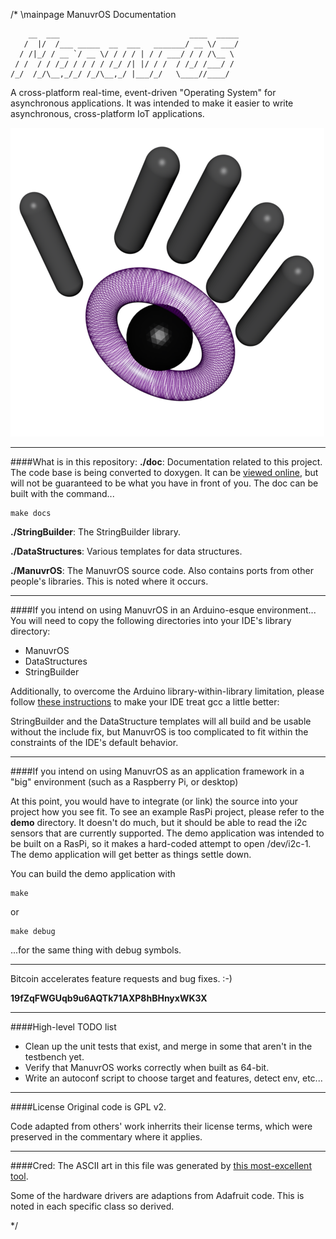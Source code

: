 /* \mainpage ManuvrOS Documentation

        __  ___                             ____  _____ 
       /  |/  /___ _____  __  ___   _______/ __ \/ ___/ 
      / /|_/ / __ `/ __ \/ / / / | / / ___/ / / /\__ \  
     / /  / / /_/ / / / / /_/ /| |/ / /  / /_/ /___/ /  
    /_/  /_/\__,_/_/ /_/\__,_/ |___/_/   \____//____/   


A cross-platform real-time, event-driven "Operating System" for asynchronous applications. It was intended to make it easier to write asynchronous, cross-platform IoT applications.

![ManuvrOS](doc/3d-logo.png)


----------------------
####What is in this repository:
**./doc**:  Documentation related to this project. The code base is being converted to doxygen. It can be [viewed online](http://manuvr.io:8080/), but will not be guaranteed to be what you have in front of you. The doc can be built with the command...

    make docs

**./StringBuilder**:  The StringBuilder library.

**./DataStructures**:  Various templates for data structures.
    
**./ManuvrOS**:  The ManuvrOS source code. Also contains ports from other people's libraries. This is noted where it occurs.


----------------------
####If you intend on using ManuvrOS in an Arduino-esque environment...
You will need to copy the following directories into your IDE's library directory:
-   ManuvrOS
-   DataStructures
-   StringBuilder

Additionally, to overcome the Arduino library-within-library limitation, please follow [these instructions](http://www.joshianlindsay.com/index.php?id=147) to make your IDE treat gcc a little better:

StringBuilder and the DataStructure templates will all build and be usable without the include fix, but ManuvrOS is too complicated to fit within the constraints of the IDE's default behavior.


----------------------
####If you intend on using ManuvrOS as an application framework in a "big" environment (such as a Raspberry Pi, or desktop)

At this point, you would have to integrate (or link) the source into your project how you see fit. To see an example RasPi project, please refer to the **demo** directory.
It doesn't do much, but it should be able to read the i2c sensors that are currently supported. The demo application was intended to be built on a RasPi, so it makes a hard-coded
attempt to open /dev/i2c-1. The demo application will get better as things settle down. 

You can build the demo application with

    make
    
or

    make debug

...for the same thing with debug symbols.


----------------------
Bitcoin accelerates feature requests and bug fixes. :-)

**19fZqFWGUqb9u6AQTk71AXP8hBHnyxWK3X**


----------------------
####High-level TODO list
-   Clean up the unit tests that exist, and merge in some that aren't in the testbench yet.
-   Verify that ManuvrOS works correctly when built as 64-bit.
-   Write an autoconf script to choose target and features, detect env, etc...


----------------------
####License
Original code is GPL v2. 

Code adapted from others' work inherrits their license terms, which were preserved in the commentary where it applies. 

----------------------
####Cred:
The ASCII art in this file was generated by [this most-excellent tool](http://patorjk.com/software/taag).

Some of the hardware drivers are adaptions from Adafruit code. This is noted in each specific class so derived.

*/
